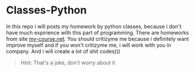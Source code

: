 # Classes-Python

In this repo i will posts my homework by python classes, because i don't have much expirience with this part of programming.
There are homeworks from site <a href="www.my-courses.net" target="_blank">my-course.net</a>.
You should critizyme me because i definitely want improve myself and if you won't critizyme me, i will work with you in company.
And i will create a lot of shit codes)))

> Hint: That's a joke, don't worry about it

